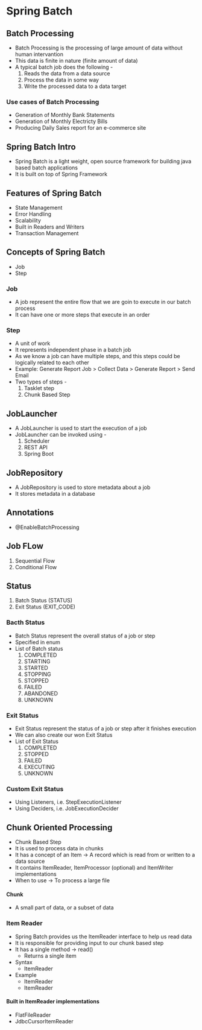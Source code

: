 # Spring Batch

## Batch Processing
* Batch Processing is the processing of large amount of data without human intervantion
* This data is finite in nature (finite amount of data)
* A typical batch job does the following -
    1. Reads the data from a data source
    2. Process the data in some way
    3. Write the processed data to a data target

### Use cases of Batch Processing
* Generation of Monthly Bank Statements
* Generation of Monthly Electricty Bills
* Producing Daily Sales report for an e-commerce site

## Spring Batch Intro
* Spring Batch is a light weight, open source framework for building java based batch applications
* It is built on top of Spring Framework

## Features of Spring Batch
* State Management
* Error Handling
* Scalability
* Built in Readers and Writers
* Transaction Management

## Concepts of Spring Batch
* Job
* Step

### Job
* A job represent the entire flow that we are goin to execute in our batch process
* It can have one or more steps that execute in an order

### Step
* A unit of work
* It represents independent phase in a batch job
* As we know a job can have multiple steps, and this steps could be logically related to each other
* Example: Generate Report Job > Collect Data > Generate Report > Send Email
* Two types of steps -
    1. Tasklet step
    2. Chunk Based Step

## JobLauncher
* A JobLauncher is used to start the execution of a job
* JobLauncher can be invoked using -
    1. Scheduler
    2. REST API
    3. Spring Boot

## JobRepository
* A JobRepository is used to store metadata about a job
* It stores metadata in a database

## Annotations
* @EnableBatchProcessing

## Job FLow
1. Sequential Flow
2. Conditional Flow

## Status
1. Batch Status (STATUS)
2. Exit Status (EXIT_CODE)

### Bacth Status
* Batch Status represent the overall status of a job or step
* Specified in enum
* List of Batch status
    1. COMPLETED
    2. STARTING
    3. STARTED
    4. STOPPING
    5. STOPPED
    6. FAILED
    7. ABANDONED
    8. UNKNOWN

### Exit Status
* Exit Status represent the status of a job or step after it finishes execution
* We can also create our won Exit Status
* List of Exit Status
    1. COMPLETED
    2. STOPPED
    3. FAILED
    4. EXECUTING
    5. UNKNOWN

### Custom Exit Status
* Using Listeners, i.e. StepExecutionListener
* Using Deciders, i.e. JobExecutionDecider

## Chunk Oriented Processing
* Chunk Based Step
* It is used to process data in chunks
* It has a concept of an Item -> A record which is read from or written to a data source
* It contains ItemReader, ItemProcessor (optional) and ItemWriter implementations
* When to use -> To process a large file

#### Chunk
* A small part of data, or a subset of data

### Item Reader
* Spring Batch provides us the ItemReader interface to help us read data
* It is responsible for providing input to our chunk based step
* It has a single method -> read()
    * Returns a single item
* Syntax
    * ItemReader<T>
* Example
    * ItemReader<String>
    * ItemReader<Employee>

#### Built in ItemReader<T> implementations
* FlatFileReader
* JdbcCursorItemReader
